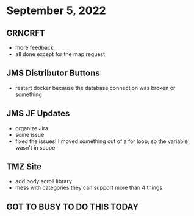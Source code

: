 # September 5, 2022

## GRNCRFT
- more feedback
- all done except for the map request

## JMS Distributor Buttons
- restart docker because the database connection was broken or something

## JMS JF Updates
- organize Jira
- some issue
- fixed the issues! I moved something out of a for loop, so the variable wasn't in scope

## TMZ Site
- add body scroll library
- mess with categories they can support more than 4 things.

## GOT TO BUSY TO DO THIS TODAY